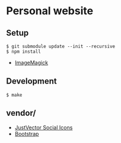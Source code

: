 # Personal website

## Setup

    $ git submodule update --init --recursive
    $ npm install

  * [ImageMagick](http://www.imagemagick.org)

## Development

    $ make

## vendor/

  * [JustVector Social Icons](http://www.alexpeattie.com/projects/justvector_icons/)
  * [Bootstrap](http://twitter.github.com/bootstrap)

